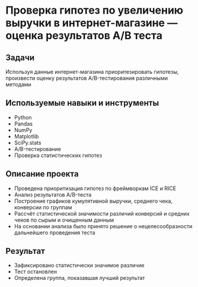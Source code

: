 # Проверка гипотез по увеличению выручки в интернет-магазине — оценка результатов A/B теста
## Задачи
Используя данные интернет-магазина приоритезировать гипотезы, произвести оценку результатов A/B-тестирования различными методами
## Используемые навыки и инструменты
- Python
- Pandas
- NumPy
- Matplotlib
- SciPy.stats
- A/B-тестирование
- Проверка статистических гипотез
## Описание проекта
- Проведена приоритизация гипотез по фреймворкам ICE и RICE
- Анализ результатов A/B-теста
- Построение графиков кумулятивной выручки, среднего чека, конверсии по группам
- Рассчёт статистической значимости различий конверсий и средних чеков по сырым и очищенным данным
- На основании анализа было принято решение о нецелесообразности дальнейшего проведения теста
## Результат
- Зафиксировано статистически значимое различие
- Тест остановлен
- Определена группа, показавшая лучший результат
